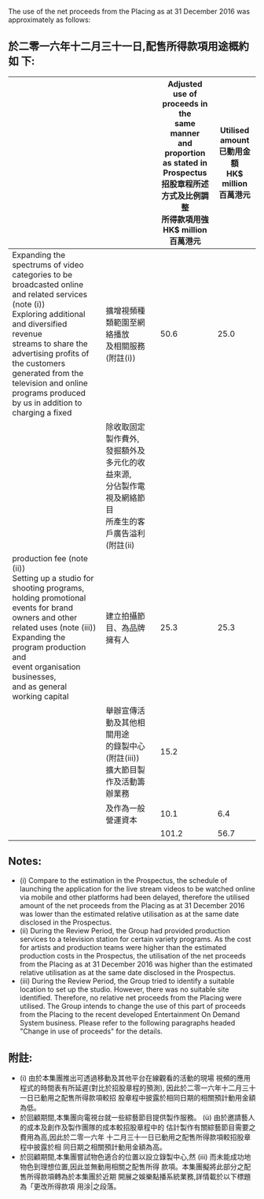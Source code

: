 The use of the net proceeds from the Placing as at 31 December 2016 was approximately as follows:

## 於二零一六年十二月三十一日,配售所得款項用途概約如 下:

|                                                                                                                                                                                                                                                                                                                                   |                                                                  | Adjusted use of<br>proceeds in the<br>same manner<br>and proportion<br>as stated in<br>Prospectus<br>招股章程所述<br>方式及比例調整<br>所得款項用強<br>HK\$ million<br>百萬港元 | Utilised<br>amount<br>已動用金額<br>HK\$ million<br>百萬港元 |
|-----------------------------------------------------------------------------------------------------------------------------------------------------------------------------------------------------------------------------------------------------------------------------------------------------------------------------------|------------------------------------------------------------------|----------------------------------------------------------------------------------------------------------------------------------------------------------|-----------------------------------------------------|
| Expanding the spectrums of video<br>categories to be broadcasted online<br>and related services (note (i))<br>Exploring additional and diversified revenue<br>streams to share the advertising profits of<br>the customers generated from the<br>television and online programs produced<br>by us in addition to charging a fixed | 擴增視頻種類範圍至網絡播放<br>及相關服務(附註(i))                                    | 50.6                                                                                                                                                     | 25.0                                                |
|                                                                                                                                                                                                                                                                                                                                   | 除收取固定製作費外,<br>發掘額外及多元化的收益來源,<br>分佔製作電視及網絡節目<br>所產生的客戶廣告溢利(附註(ii) |                                                                                                                                                          |                                                     |
| production fee (note (ii))<br>Setting up a studio for shooting programs,<br>holding promotional events for brand<br>owners and other related uses (note (iii))<br>Expanding the program production and<br>event organisation businesses,<br>and as general working capital                                                        | 建立拍攝節目、為品牌擁有人                                                    | 25.3                                                                                                                                                     | 25.3                                                |
|                                                                                                                                                                                                                                                                                                                                   | 舉辦宣傳活動及其他相關用途<br>的錄製中心(附註(iii))<br>擴大節目製作及活動籌辦業務                 | 15.2                                                                                                                                                     |                                                     |
|                                                                                                                                                                                                                                                                                                                                   | 及作為一般營運資本                                                        | 10.1                                                                                                                                                     | 6.4                                                 |
|                                                                                                                                                                                                                                                                                                                                   |                                                                  | 101.2                                                                                                                                                    | 56.7                                                |

## Notes:

- (i) Compare to the estimation in the Prospectus, the schedule of launching the application for the live stream videos to be watched online via mobile and other platforms had been delayed, therefore the utilised amount of the net proceeds from the Placing as at 31 December 2016 was lower than the estimated relative utilisation as at the same date disclosed in the Prospectus.
- (ii) During the Review Period, the Group had provided production services to a television station for certain variety programs. As the cost for artists and production teams were higher than the estimated production costs in the Prospectus, the utilisation of the net proceeds from the Placing as at 31 December 2016 was higher than the estimated relative utilisation as at the same date disclosed in the Prospectus.
- (iii) During the Review Period, the Group tried to identify a suitable location to set up the studio. However, there was no suitable site identified. Therefore, no relative net proceeds from the Placing were utilised. The Group intends to change the use of this part of proceeds from the Placing to the recent developed Entertainment On Demand System business. Please refer to the following paragraphs headed "Change in use of proceeds" for the details.

## 附註:

- (i) 由於本集團推出可透過移動及其他平台在線觀看的活動的現場 視頻的應用程式的時間表有所延遲(對比於招股章程的預測), 因此於二零一六年十二月三十一日已動用之配售所得款項較招 股章程中披露於相同日期的相關預計動用金額為低。
- 於回顧期間,本集團向電視台就一些綜藝節目提供製作服務。 (ü) 由於邀請藝人的成本及創作及製作團隊的成本較招股章程中的 估計製作有關綜藝節目需要之費用為高,因此於二零一六年 十二月三十一日已動用之配售所得款項較招股章程中披露於相 同日期之相關預計動用金額為高。
- 於回顧期間,本集團嘗試物色適合的位置以設立錄製中心,然 (iii) 而未能成功地物色到理想位置,因此並無動用相關之配售所得 款項。本集團擬將此部分之配售所得款項轉為於本集團於近期 開展之娛樂點播系統業務,詳情載於以下標題為「更改所得款項 用涂|之段落。